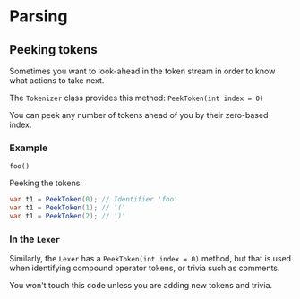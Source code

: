 # Parsing

## Peeking tokens

Sometimes you want to look-ahead in the token stream in order to know what actions to take next.

The `Tokenizer` class provides this method: `PeekToken(int index = 0)` 

You can peek any number of tokens ahead of you by their zero-based index.

### Example

````
foo()
````

Peeking the tokens:

 ```csharp
var t1 = PeekToken(0); // Identifier 'foo'
var t1 = PeekToken(1); // '('
var t1 = PeekToken(2); // ')'
 ```

### In the `Lexer`

 Similarly, the `Lexer` has a `PeekToken(int index = 0)` method, but that is used when identifying compound operator tokens, or trivia such as comments.

 You won't touch this code unless you are adding new tokens and trivia.